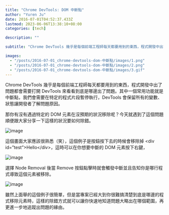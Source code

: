 ```yaml
---
title: "Chrome DevTools: DOM 中斷點"
author: "Yuren Ju"
date: 2016-07-01T04:52:37.433Z
lastmod: 2023-06-06T13:38:10+08:00
categories: [tech]

description: ""

subtitle: "Chrome DevTools 幾乎是每個前端工程師每天都要用到的東西，程式開發中出了問題都會需要打開 DevTools 來看看到底是哪邊出了問題。其中一個常用功能就是中斷點，我們會需要在特定的程式片段暫停執行，DevTools 會保留所有的變數、狀態讓開發者了解問題原因。"

images:
  - "/posts/2016-07-01_chrome-devtools-dom-中斷點/images/1.png"
  - "/posts/2016-07-01_chrome-devtools-dom-中斷點/images/2.png"
  - "/posts/2016-07-01_chrome-devtools-dom-中斷點/images/3.gif"
---
```


Chrome DevTools 幾乎是每個前端工程師每天都要用到的東西，程式開發中出了問題都會需要打開 DevTools 來看看到底是哪邊出了問題。其中一個常用功能就是中斷點，我們會需要在特定的程式片段暫停執行，DevTools 會保留所有的變數、狀態讓開發者了解問題原因。

那你有沒有遇過特定的 DOM 元素在沒預期的狀況移除呢？今天就遇到了這個問題順便跟大家分享一下這樣的狀況要如何除錯。

![image](/posts/2016-07-01_chrome-devtools-dom-中斷點/images/1.png#layoutTextWidth)

這個畫面大家應該很熟悉（笑），這個例子是按鈕按下去的時候會移除掉 &lt;div id=”test”&gt;Hello&lt;/div&gt;，這時可以在你想要中斷的 DOM 元素按下右鍵，

![image](/posts/2016-07-01_chrome-devtools-dom-中斷點/images/2.png#layoutTextWidth)

選擇 Node Removal 後當 Remove 按鈕點擊時就會觸發中斷並且告知你是哪行程式導致這個元素被移除。

![image](/posts/2016-07-01_chrome-devtools-dom-中斷點/images/3.gif#layoutTextWidth)

雖然上面舉的這個例子很簡單，但是當專案已經大到你很難搞清楚到底是哪邊的程式移除元素時，這樣的除錯方式就可以讓你快速地知道問題大略出在哪個範圍，再更進一步地追蹤出問題的緣由。
